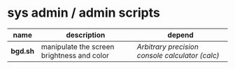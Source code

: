 # sys admin / admin scripts

| name       | description                                | depend                                          |
| ---------- | ------------------------------------------ | ----------------------------------------------- |
| **bgd.sh** | manipulate the screen brightness and color | *Arbitrary precision console calculator (calc)* |
